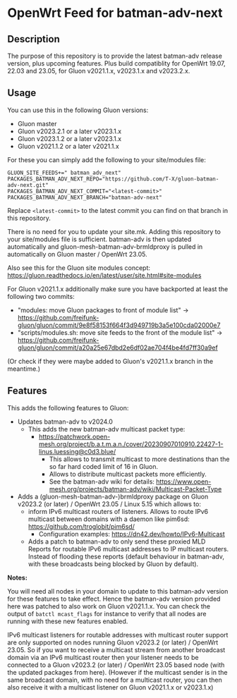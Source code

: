 # OpenWrt Feed for batman-adv-next

## Description

The purpose of this repository is to provide the latest batman-adv
release version, plus upcoming features. Plus build compatiblity for
OpenWrt 19.07, 22.03 and 23.05, for Gluon v2021.1.x, v2023.1.x
and v2023.2.x.

## Usage

You can use this in the following Gluon versions:

* Gluon master
* Gluon v2023.2.1 or a later v2023.1.x
* Gluon v2023.1.2 or a later v2023.1.x
* Gluon v2021.1.2 or a later v2021.1.x

For these you can simply add the following to your site/modules file:

```
GLUON_SITE_FEEDS+=" batman_adv_next"
PACKAGES_BATMAN_ADV_NEXT_REPO="https://github.com/T-X/gluon-batman-adv-next.git"
PACKAGES_BATMAN_ADV_NEXT_COMMIT="<latest-commit>"
PACKAGES_BATMAN_ADV_NEXT_BRANCH="batman-adv-next"
```

Replace `<latest-commit>` to the latest commit you can find
on that branch in this repository.

There is no need for you to update your site.mk. Adding this
repository to your site/modules file is sufficient. batman-adv
is then updated automatically and gluon-mesh-batman-adv-brmldproxy
is pulled in automatically on Gluon master / OpenWrt 23.05.

Also see this for the Gluon site modules concept: https://gluon.readthedocs.io/en/latest/user/site.html#site-modules

For Gluon v2021.1.x additionally make sure you have backported
at least the following two commits:

* "modules: move Gluon packages to front of module list" -> https://github.com/freifunk-gluon/gluon/commit/9e8f58153f664f3d949719b3a5e100cda02000e7
* "scripts/modules.sh: move site feeds to the front of the module list" -> https://github.com/freifunk-gluon/gluon/commit/a20a25e67dbd2e6df02ae704f4be4fd7ff30a9ef

(Or check if they were maybe added to Gluon's v2021.1.x branch
in the meantime.)

## Features

This adds the following features to Gluon:

* Updates batman-adv to v2024.0
  * This adds the new batman-adv multicast packet type:
    * https://patchwork.open-mesh.org/project/b.a.t.m.a.n./cover/20230907010910.22427-1-linus.luessing@c0d3.blue/
      * This allows to transmit multicast to more destinations
        than the so far hard coded limit of 16 in Gluon.
      * Allows to distribute multicast packets more efficiently.
      * See the batman-adv wiki for details: https://www.open-mesh.org/projects/batman-adv/wiki/Multicast-Packet-Type
* Adds a (gluon-mesh-batman-adv-)brmldproxy package on
  Gluon v2023.2 (or later) / OpenWrt 23.05 / Linux 5.15 which allows
  to:
  * inform IPv6 multicast routers of listeners. Allows
    to route IPv6 multicast between domains with a
    daemon like pim6sd: https://github.com/troglobit/pim6sd/
    * Configuration examples: https://dn42.dev/howto/IPv6-Multicast
  * Adds a patch to batman-adv to only send these proxied
    MLD Reports for routable IPv6 multicast addresses
    to IP multicast routers. Instead of flooding these
    reports (default behaviour in batman-adv, with
    these broadcasts being blocked by Gluon by default).

**Notes:**

You will need all nodes in your domain to update to
this batman-adv version for these features to take effect.
Hence the batman-adv version provided here was patched to also
work on Gluon v2021.1.x. You can check the output of
`batctl mcast_flags` for instance to verify that all nodes
are running with these new features enabled.

IPv6 multicast listeners for routable addresses with
multicast router support are only supported on nodes
running Gluon v2023.2 (or later) / OpenWrt 23.05. So if you
want to receive a multicast stream from another
broadcast domain via an IPv6 multicast router then
your listener needs to be connected to a Gluon v2023.2 (or later)
/ OpenWrt 23.05 based node (with the updated packages
from here). (However if the multicast sender is in the same
broadcast domain, with no need for a multicast router,
you can then also receive it with a multicast listener
on Gluon v2021.1.x or v2023.1.x)
